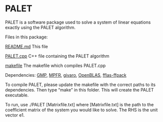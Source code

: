 # PALET
PALET is a software package used to solve a system of linear equations exactly using the PALET algorithm.

Files in this package:

[README.md](/README.md)	     This file

[PALET.cpp](/PALET.cpp)	     C++ file containing the PALET algorithm

[makefile](/makefile)	     The makefile which compiles PALET.cpp

Dependencies: [GMP](https://github.com/yuhangwang/GMP), [MPFR](https://github.com/alisw/MPFR), [givaro](https://github.com/linbox-team/givaro), [OpenBLAS](https://github.com/OpenMathLib/OpenBLAS), [fflas-ffpack](https://github.com/linbox-team/fflas-ffpack)

To compile PALET, please update the makefile with the correct paths to its dependencies. Then type “make” in this folder. This will create the PALET executable.

To run, use ./PALET [Matrixfile.txt] where [Matrixfile.txt] is the path to the coefficient matrix of the system you would like to solve. The RHS is the unit vector e1.
